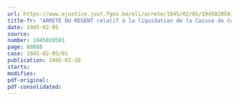 ```yaml
---
url: https://www.ejustice.just.fgov.be/eli/arrete/1945/02/05/1945020501/justel
title-fr: "ARRETE DU REGENT relatif à la liquidation de la Caisse de Compensation de l'Industrie charbonnière"
date: 1945-02-05
source:
number: 1945020501
page: 88888
case: 1945-02-05/01
publication: 1945-02-10
starts:
modifies:
pdf-original:
pdf-consolidated:
---
```



